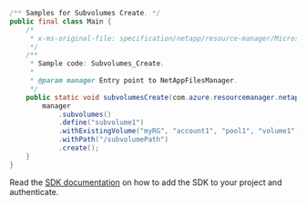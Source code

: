 ```java
/** Samples for Subvolumes Create. */
public final class Main {
    /*
     * x-ms-original-file: specification/netapp/resource-manager/Microsoft.NetApp/stable/2021-10-01/examples/Subvolumes_Create.json
     */
    /**
     * Sample code: Subvolumes_Create.
     *
     * @param manager Entry point to NetAppFilesManager.
     */
    public static void subvolumesCreate(com.azure.resourcemanager.netapp.NetAppFilesManager manager) {
        manager
            .subvolumes()
            .define("subvolume1")
            .withExistingVolume("myRG", "account1", "pool1", "volume1")
            .withPath("/subvolumePath")
            .create();
    }
}
```

Read the [SDK documentation](https://github.com/Azure/azure-sdk-for-java/blob/azure-resourcemanager-netapp_1.0.0-beta.8/sdk/netapp/azure-resourcemanager-netapp/README.md) on how to add the SDK to your project and authenticate.
